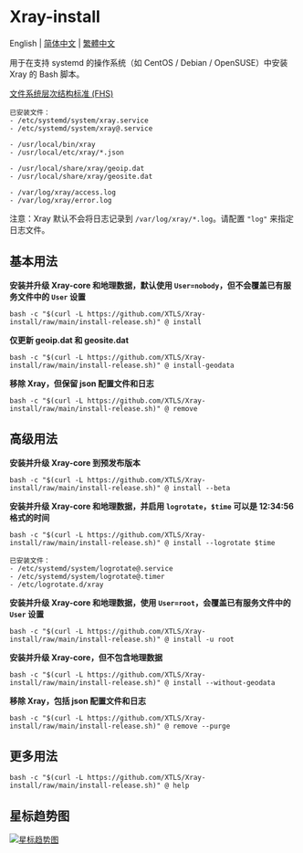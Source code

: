 # Xray-install

English | [简体中文](README_zh-Hans.md) | [繁體中文](README_zh-Hant.md)

用于在支持 systemd 的操作系统（如 CentOS / Debian / OpenSUSE）中安装 Xray 的 Bash 脚本。

[文件系统层次结构标准 (FHS)](https://en.wikipedia.org/wiki/Filesystem_Hierarchy_Standard)

```
已安装文件：
- /etc/systemd/system/xray.service
- /etc/systemd/system/xray@.service

- /usr/local/bin/xray
- /usr/local/etc/xray/*.json

- /usr/local/share/xray/geoip.dat
- /usr/local/share/xray/geosite.dat

- /var/log/xray/access.log
- /var/log/xray/error.log
```

注意：Xray 默认不会将日志记录到 `/var/log/xray/*.log`。请配置 `"log"` 来指定日志文件。

## 基本用法

**安装并升级 Xray-core 和地理数据，默认使用 `User=nobody`，但不会覆盖已有服务文件中的 `User` 设置**

```
bash -c "$(curl -L https://github.com/XTLS/Xray-install/raw/main/install-release.sh)" @ install
```

**仅更新 geoip.dat 和 geosite.dat**

```
bash -c "$(curl -L https://github.com/XTLS/Xray-install/raw/main/install-release.sh)" @ install-geodata
```

**移除 Xray，但保留 json 配置文件和日志**

```
bash -c "$(curl -L https://github.com/XTLS/Xray-install/raw/main/install-release.sh)" @ remove
```

## 高级用法

**安装并升级 Xray-core 到预发布版本**

```
bash -c "$(curl -L https://github.com/XTLS/Xray-install/raw/main/install-release.sh)" @ install --beta
```

**安装并升级 Xray-core 和地理数据，并启用 `logrotate`，`$time` 可以是 12:34:56 格式的时间**

```
bash -c "$(curl -L https://github.com/XTLS/Xray-install/raw/main/install-release.sh)" @ install --logrotate $time
```

```
已安装文件：
- /etc/systemd/system/logrotate@.service
- /etc/systemd/system/logrotate@.timer
- /etc/logrotate.d/xray
```

**安装并升级 Xray-core 和地理数据，使用 `User=root`，会覆盖已有服务文件中的 `User` 设置**

```
bash -c "$(curl -L https://github.com/XTLS/Xray-install/raw/main/install-release.sh)" @ install -u root
```

**安装并升级 Xray-core，但不包含地理数据**

```
bash -c "$(curl -L https://github.com/XTLS/Xray-install/raw/main/install-release.sh)" @ install --without-geodata
```

**移除 Xray，包括 json 配置文件和日志**

```
bash -c "$(curl -L https://github.com/XTLS/Xray-install/raw/main/install-release.sh)" @ remove --purge
```

## 更多用法

```
bash -c "$(curl -L https://github.com/XTLS/Xray-install/raw/main/install-release.sh)" @ help
```

## 星标趋势图

[![星标趋势图](https://starchart.cc/XTLS/Xray-install.svg)](https://starchart.cc/XTLS/Xray-install)
